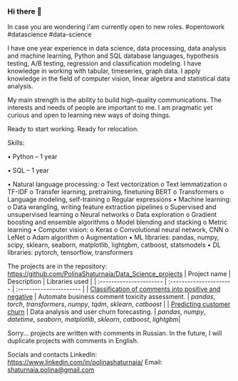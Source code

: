 ### Hi there 👋

In case you are wondering i'am currently open to new roles.
#opentowork #datascience #data-science

I have one year experience in data science, data processing, data analysis and machine learning, Python and SQL database languages, hypothesis testing, A/B testing, regression and classification modeling. I have knowledge in working with tabular, timeseries, graph data. I apply knowledge in the field of computer vision, linear algebra and statistical data analysis.

My main strength is the ability to build high-quality communications. The interests and needs of people are important to me. I am pragmatic yet curious and open to learning new ways of doing things.

Ready to start working.
Ready for relocation.

Skills:

•	Python – 1 year

•	SQL – 1 year

•	Natural language processing:
  o	Text vectorization
  o	Text lemmatization
  o	TF-IDF
  o	Transfer learning, pretraining, finetuning BERT
  o	Transformers
  o	Language modeling, self-training
  o	Regular expressions
•	Machine learning:
  o	Data wrangling, writing feature extraction pipelines
  o	Supervised and unsupervised learning
  o	Neural networks
  o	Data exploration
  o	Gradient boosting and ensemble algorithms
  o	Model blending and stacking
  o	Metric learning
•	Computer vision:
  o	Keras
  o	Сonvolutional neural network, CNN
  o	LeNet
  o	Adam algorithm
  o	Augmentation
•	ML libraries: pandas, numpy, scipy, sklearn, seaborn, matplotlib, lightgbm, catboost, statsmodels
•	DL libraries: pytorch, tensorflow, transformers

The projects are in the repository: https://github.com/PolinaShaturnaia/Data_Science_projects
| Project name | Description | Libraries used | 
| :---------------------- | :---------------------- | :---------------------- |
| [Classification of comments into positive and negative](toxic-comments-with-BERT) | Automate business comment toxicity assessment. | *pandas*, *torch*, *transformers*, *numpy*, *tqdm*, *sklearn*, *catboost* |
| [Predicting customer churn](predicting-customer-loss) | Data analysis and user churn forecasting. | *pandas*, *numpy*, *datetime*, *seaborn*, *matplotlib*, *sklearn*, *catboost*, *lightgbm*|

Sorry... projects are written with comments in Russian. In the future, I will duplicate projects with comments in English.

Socials and contacts
LinkedIn: https://www.linkedin.com/in/polinashaturnaia/
Email: shaturnaia.polina@gmail.com
